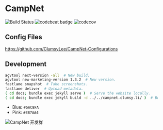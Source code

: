 # CampNet

[![Build Status](https://travis-ci.org/ClumsyLee/CampNet.svg?branch=master)](https://travis-ci.org/ClumsyLee/CampNet)
[![codebeat badge](https://codebeat.co/badges/09bdf607-8bb0-43a2-9ace-73d9cca02efa)](https://codebeat.co/projects/github-com-thomaslee969-campnet-master)
[![codecov](https://codecov.io/gh/ThomasLee969/CampNet/branch/master/graph/badge.svg)](https://codecov.io/gh/ThomasLee969/CampNet)

## Config Files

https://github.com/ClumsyLee/CampNet-Configurations

## Development

```bash
agvtool next-version -all  # New build.
agvtool new-marketing-version 1.3.2  # New version.
fastlane snapshot  # Take screenshots.
fastlane deliver  # Upload metadata.
( cd docs; bundle exec jekyll serve )  # Serve the website locally.
( cd docs; bundle exec jekyll build -d ../../campnet.clumsy.li/ )  # Build the files into the coding.net repo.
```

* Blue: `#5AC8FA`
* Pink: `#E87AA4`

![CampNet 开发群](https://user-images.githubusercontent.com/7030671/54507904-bbbc0580-4900-11e9-81e5-40fe83d7a09a.JPG)
